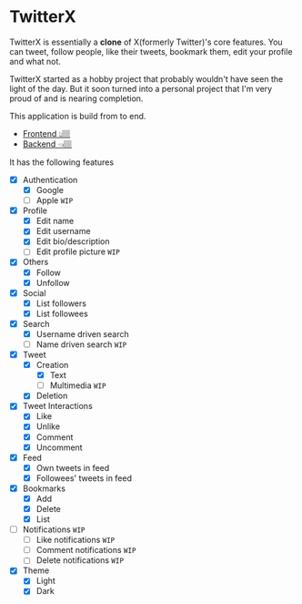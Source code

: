# TwitterX

TwitterX is essentially a **clone** of X(formerly Twitter)'s core features. You can tweet, follow people, like their tweets, bookmark them, edit your profile and what not.

TwitterX started as a hobby project that probably wouldn't have seen the light of the day. But it soon turned into a personal project that I'm very proud of and is nearing completion.

This application is build from to end.

-   [Frontend 👆🏽](https://github.com/m-zaink/TonyStark)
-   [Backend 👈🏽](https://github.com/m-zaink/NickFury)

It has the following features

-   [x] Authentication
    -   [x] Google
    -   [ ] Apple `WIP`
-   [x] Profile
    -   [x] Edit name
    -   [x] Edit username
    -   [x] Edit bio/description
    -   [ ] Edit profile picture `WIP`
-   [x] Others
    -   [x] Follow
    -   [x] Unfollow
-   [x] Social
    -   [x] List followers
    -   [x] List followees
-   [x] Search
    -   [x] Username driven search
    -   [ ] Name driven search `WIP`
-   [x] Tweet
    -   [x] Creation
        -   [x] Text
        -   [ ] Multimedia `WIP`
    -   [x] Deletion
-   [x] Tweet Interactions
    -   [x] Like
    -   [x] Unlike
    -   [x] Comment
    -   [x] Uncomment
-   [x] Feed
    -   [x] Own tweets in feed
    -   [x] Followees' tweets in feed
-   [x] Bookmarks
    -   [x] Add
    -   [x] Delete
    -   [x] List
-   [ ] Notifications `WIP`
    -   [ ] Like notifications `WIP`
    -   [ ] Comment notifications `WIP`
    -   [ ] Delete notifications `WIP`
-   [x] Theme
    -   [x] Light
    -   [x] Dark
